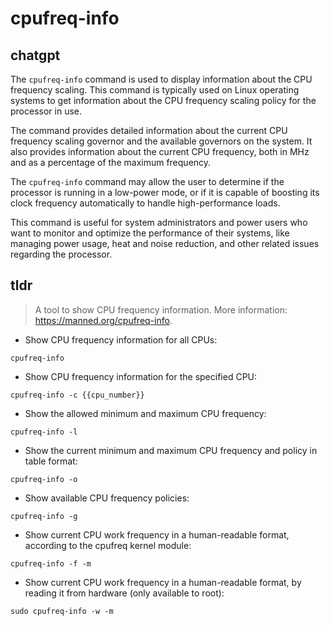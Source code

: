 # cpufreq-info 
## chatgpt 
The `cpufreq-info` command is used to display information about the CPU frequency scaling. This command is typically used on Linux operating systems to get information about the CPU frequency scaling policy for the processor in use. 

The command provides detailed information about the current CPU frequency scaling governor and the available governors on the system. It also provides information about the current CPU frequency, both in MHz and as a percentage of the maximum frequency.

The `cpufreq-info` command may allow the user to determine if the processor is running in a low-power mode, or if it is capable of boosting its clock frequency automatically to handle high-performance loads.

This command is useful for system administrators and power users who want to monitor and optimize the performance of their systems, like managing power usage, heat and noise reduction, and other related issues regarding the processor. 

## tldr 
 
> A tool to show CPU frequency information.
> More information: <https://manned.org/cpufreq-info>.

- Show CPU frequency information for all CPUs:

`cpufreq-info`

- Show CPU frequency information for the specified CPU:

`cpufreq-info -c {{cpu_number}}`

- Show the allowed minimum and maximum CPU frequency:

`cpufreq-info -l`

- Show the current minimum and maximum CPU frequency and policy in table format:

`cpufreq-info -o`

- Show available CPU frequency policies:

`cpufreq-info -g`

- Show current CPU work frequency in a human-readable format, according to the cpufreq kernel module:

`cpufreq-info -f -m`

- Show current CPU work frequency in a human-readable format, by reading it from hardware (only available to root):

`sudo cpufreq-info -w -m`
